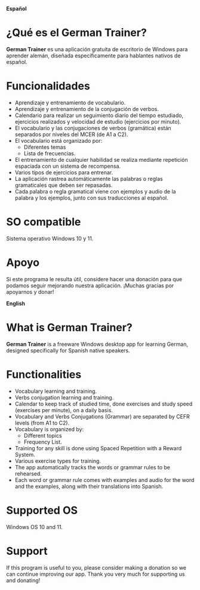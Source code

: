 **Español**
# ¿Qué es el German Trainer?

**German Trainer** es una aplicación gratuita de escritorio de Windows para aprender alemán, diseñada específicamente para hablantes nativos de español.

# Funcionalidades
- Aprendizaje y entrenamiento de vocabulario.
- Aprendizaje y entrenamiento de la conjugación de verbos.
- Calendario para realizar un seguimiento diario del tiempo estudiado, ejercicios realizados y velocidad de estudio (ejercicios por minuto).
- El vocabulario y las conjugaciones de verbos (gramática) están separados por niveles del MCER (de A1 a C2).
- El vocabulario está organizado por:
  - Diferentes temas
  - Lista de frecuencias.
- El entrenamiento de cualquier habilidad se realiza mediante repetición espaciada con un sistema de recompensa.
- Varios tipos de ejercicios para entrenar.
- La aplicación rastrea automáticamente las palabras o reglas gramaticales que deben ser repasadas.
- Cada palabra o regla gramatical viene con ejemplos y audio de la palabra y los ejemplos, junto con sus traducciones al español.

# SO compatible

Sistema operativo Windows 10 y 11.

# Apoyo

Si este programa le resulta útil, considere hacer una donación para que podamos seguir mejorando nuestra aplicación.
¡Muchas gracias por apoyarnos y donar!



**English**
# What is German Trainer?

**German Trainer** is a freeware Windows desktop app for learning German, designed specifically for Spanish native speakers.

# Functionalities
- Vocabulary learning and training.
- Verbs conjugation learning and training.
- Calendar to keep track of studied time, done exercises and study speed (exercises per minute), on a daily basis.
- Vocabulary and Verbs Conjugations (Grammar) are separated by CEFR levels (from A1 to C2).
- Vocabulary is organized by:
  - Different topics
  - Frequency List.
- Training for any skill is done using Spaced Repetition with a Reward System.
- Various exercise types for training.
- The app automatically tracks the words or grammar rules to be rehearsed.
- Each word or grammar rule comes with examples and audio for the word and the examples, along with their translations into Spanish.

# Supported OS

Windows OS 10 and 11.

# Support

If this program is useful to you, please consider making a donation so we can continue improving our app.
Thank you very much for supporting us and donating!


